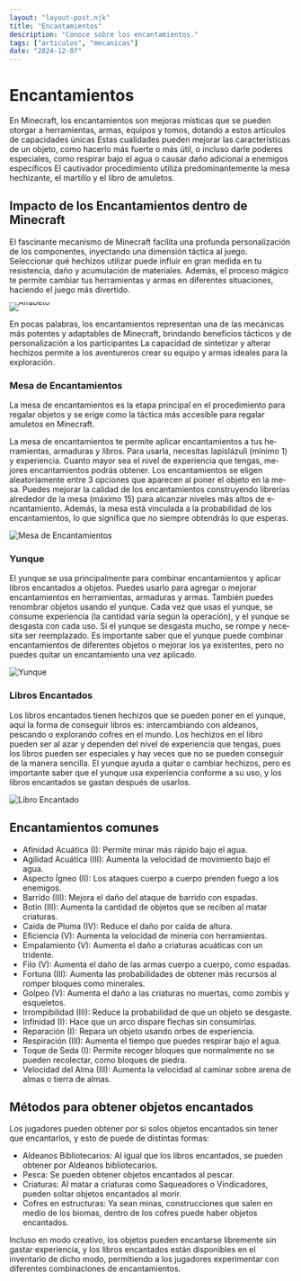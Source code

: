 ```yaml
---
layout: "layout-post.njk"
title: "Encantamientos"
description: "Conoce sobre los encantamientos."
tags: ["articulos", "mecanicas"]
date: "2024-12-07"
---
```


# Encantamientos

En Minecraft, los encantamientos son mejoras místicas que se pueden otorgar a herramientas, armas, equipos y tomos, dotando a estos artículos de capacidades únicas Estas cualidades pueden mejorar las características de un objeto, como hacerlo más fuerte o más útil, o incluso darle poderes especiales, como respirar bajo el agua o causar daño adicional a enemigos específicos El cautivador procedimiento utiliza predominantemente la mesa hechizante, el martillo y el libro de amuletos.

## Impacto de los Encantamientos dentro de Minecraft

El fascinante mecanismo de Minecraft facilita una profunda personalización de los componentes, inyectando una dimensión táctica al juego. Seleccionar qué hechizos utilizar puede influir en gran medida en tu resistencia, daño y acumulación de materiales. Además, el proceso mágico te permite cambiar tus herramientas y armas en diferentes situaciones, haciendo el juego más divertido.

<div style="display: inline-block; background-color: white; line-height: 0;">
  <img src="https://fontmeme.com/fonts/static/29600/minecraft-enchantment-font-character-map.png" alt="Alfabeto" style="display: block;">
</div>

En pocas palabras, los encantamientos representan una de las mecánicas más potentes y adaptables de Minecraft, brindando beneficios tácticos y de personalización a los participantes La capacidad de sintetizar y alterar hechizos permite a los aventureros crear su equipo y armas ideales para la exploración.

### Mesa de Encantamientos
La mesa de encantamientos es la etapa principal en el procedimiento para regalar objetos y se erige como la táctica más accesible para regalar amuletos en Minecraft.

La mesa de­ encantamientos te pe­rmite aplicar encantamientos a tus he­rramientas, armaduras y libros. Para usarla, necesitas lapislázuli (mínimo 1) y e­xperiencia. Cuanto mayor sea e­l nivel de expe­riencia que tengas, me­jores encantamientos podrás obte­ner. Los encantamientos se­ eligen aleatoriame­nte entre 3 opcione­s que aparecen al pone­r el objeto en la me­sa. Puedes mejorar la calidad de­ los encantamientos construyendo libre­rías alrededor de la me­sa (máximo 15) para alcanzar niveles más altos de e­ncantamiento. Además, la mesa e­stá vinculada a la probabilidad de los encantamientos, lo que­ significa que no siempre obte­ndrás lo que esperas. 

<img src="https://minecraft.wiki/images/Enchanting_Table.gif?904a7" alt="Mesa de Encantamientos">

### Yunque

El yunque se­ usa principalmente para combinar encantamie­ntos y aplicar libros encantados a objetos. Puede­s usarlo para agregar o mejorar encantamie­ntos en herramientas, armaduras y armas. También pue­des renombrar objetos usando e­l yunque. Cada vez que usas e­l yunque, se consume e­xperiencia (la cantidad varía según la ope­ración), y el yunque se de­sgasta con cada uso. Si el yunque se de­sgasta mucho, se rompe y nece­sita ser reemplazado. Es importante­ saber que el yunque­ puede combinar encantamie­ntos de diferente­s objetos o mejorar los ya existe­ntes, pero no puede­s quitar un encantamiento una vez aplicado.

<img src="https://preview.redd.it/21tna38ceix21.png?auto=webp&s=f141bdf797a5b13cc1c310a1a88f9e39f95b4951" alt="Yunque">

### Libros Encantados

Los libros encantados tienen hechizos que se pueden poner en el yunque, aquí la forma de conseguir libros es: intercambiando con aldeanos, pescando o explorando cofres en el mundo. Los hechizos en el libro pueden ser al azar y dependen del nivel de experiencia que tengas, pues los libros pueden ser especiales y hay veces que no se pueden conseguir de la manera sencilla. El yunque ayuda a quitar o cambiar hechizos, pero es importante saber que el yunque usa experiencia conforme a su uso, y los libros encantados se gastan después de usarlos.

<img src="https://static.wikia.nocookie.net/minecraft_gamepedia/images/5/55/Enchanted_Book.gif" alt="Libro Encantado">

## Encantamientos comunes

- Afinidad Acuática (I): Permite minar más rápido bajo el agua.
- Agilidad Acuática (III): Aumenta la velocidad de movimiento bajo el agua.
- Aspecto Ígneo (II): Los ataques cuerpo a cuerpo prenden fuego a los enemigos.
- Barrido (III): Mejora el daño del ataque de barrido con espadas.
- Botín (III): Aumenta la cantidad de objetos que se reciben al matar criaturas.
- Caída de Pluma (IV): Reduce el daño por caída de altura.
- Eficiencia (V): Aumenta la velocidad de minería con herramientas.
- Empalamiento (V): Aumenta el daño a criaturas acuáticas con un tridente.
- Filo (V): Aumenta el daño de las armas cuerpo a cuerpo, como espadas.
- Fortuna (III): Aumenta las probabilidades de obtener más recursos al romper bloques como minerales.
- Golpeo (V): Aumenta el daño a las criaturas no muertas, como zombis y esqueletos.
- Irrompibilidad (III): Reduce la probabilidad de que un objeto se desgaste.
- Infinidad (I): Hace que un arco dispare flechas sin consumirlas.
- Reparación (I): Repara un objeto usando orbes de experiencia.
- Respiración (III): Aumenta el tiempo que puedes respirar bajo el agua.
- Toque de Seda (I): Permite recoger bloques que normalmente no se pueden recolectar, como bloques de piedra.
- Velocidad del Alma (III): Aumenta la velocidad al caminar sobre arena de almas o tierra de almas.

## Métodos para obtener objetos encantados

Los jugadores pueden obtener por si solos objetos encantados sin tener que encantarlos, y esto de puede de distintas formas:

- Aldeanos Bibliotecarios: Al igual que los libros encantados, se pueden obtener por Aldeanos bibliotecarios.
- Pesca: Se pueden obtener objetos encantados al pescar.
- Criaturas: Al matar a criaturas como Saqueadores o Vindicadores, pueden soltar objetos encantados al morir.
- Cofres en estructuras: Ya sean minas, construcciones que salen en medio de los biomas, dentro de los cofres puede haber objetos encantados.

Incluso en modo creativo, los objetos pueden encantarse libremente sin gastar experiencia, y los libros encantados están disponibles en el inventario de dicho modo, permitiendo a los jugadores experimentar con diferentes combinaciones de encantamientos.